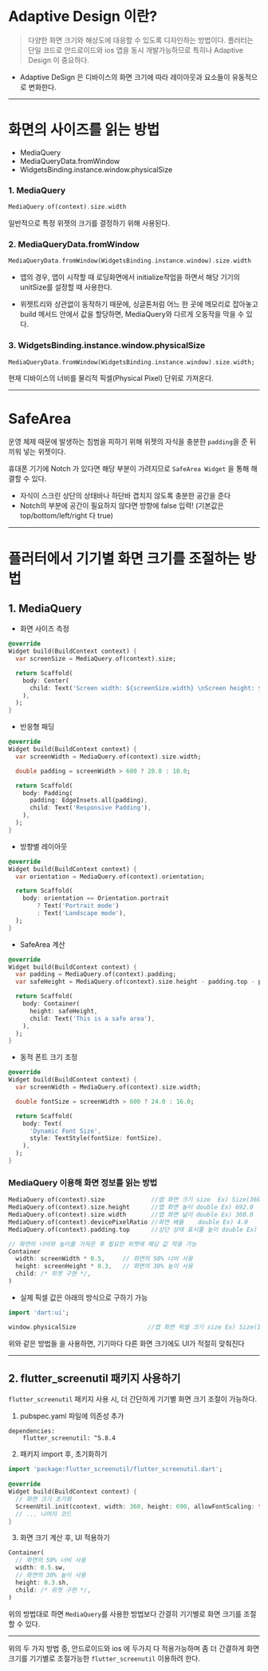 # Adaptive Design 이란? 
>다양한 화면 크기와 해상도에 대응할 수 있도록 디자인하는 방법이다. 플러터는 단일 코드로 안드로이드와 ios 앱을 동시 개발가능하므로 특히나 Adaptive Design 이 중요하다.

- Adaptive DeSign 은 디바이스의 화면 크기에 따라 레이아웃과 요소들이 유동적으로 변화한다.

---

# 화면의 사이즈를 읽는 방법
- MediaQuery
- MediaQueryData.fromWindow
- WidgetsBinding.instance.window.physicalSize

### 1. MediaQuery
```dart
MediaQuery.of(context).size.width
```

일반적으로 특정 위젯의 크기를 결정하기 위해 사용된다.

### 2. MediaQueryData.fromWindow
```dart
MediaQueryData.fromWindow(WidgetsBinding.instance.window).size.width
```

- 앱의 경우, 앱이 시작할 때 로딩화면에서 initialize작업을 하면서 해당 기기의 unitSize를 설정할 때 사용한다.

- 위젯트리와 상관없이 동작하기 때문에, 싱글톤처럼 어느 한 곳에 메모리로 잡아놓고 build 메서드 안에서 값을 할당하면, MediaQuery와 다르게 오동작을 막을 수 있다.

### 3. WidgetsBinding.instance.window.physicalSize
```dart
MediaQueryData.fromWindow(WidgetsBinding.instance.window).size.width;
```
현재 디바이스의 너비를 물리적 픽셀(Physical Pixel) 단위로 가져온다.
   

---

# SafeArea 
운영 체제 때문에 발생하는 침범을 피하기 위해 위젯의 자식을 충분한 `padding`을 준 뒤 끼워 넣는 위젯이다.

휴대폰 기기에 Notch 가 있다면 해당 부분이 가려지므로 `SafeArea Widget` 을 통해 해결할 수 있다.

-  자식이 스크린 상단의 상태바나 하단바 겹치지 않도록 충분한 공간을 준다
- Notch의 부분에 공간이 필요하지 않다면 방향에 false 입력! (기본값은 top/bottom/left/right 다 true)

---

# 플러터에서 기기별 화면 크기를 조절하는 방법

## 1. MediaQuery
- 화면 사이즈 측정
```dart
@override
Widget build(BuildContext context) {
  var screenSize = MediaQuery.of(context).size;

  return Scaffold(
    body: Center(
      child: Text('Screen width: ${screenSize.width} \nScreen height: ${screenSize.height}'),
    ),
  );
}
```
- 반응형 패딩
```dart
@override
Widget build(BuildContext context) {
  var screenWidth = MediaQuery.of(context).size.width;

  double padding = screenWidth > 600 ? 20.0 : 10.0;

  return Scaffold(
    body: Padding(
      padding: EdgeInsets.all(padding),
      child: Text('Responsive Padding'),
    ),
  );
}
```
- 방향별 레이아웃
```dart
@override
Widget build(BuildContext context) {
  var orientation = MediaQuery.of(context).orientation;

  return Scaffold(
    body: orientation == Orientation.portrait
        ? Text('Portrait mode')
        : Text('Landscape mode'),
  );
}
```
- SafeArea 계산
```dart
@override
Widget build(BuildContext context) {
  var padding = MediaQuery.of(context).padding;
  var safeHeight = MediaQuery.of(context).size.height - padding.top - padding.bottom;

  return Scaffold(
    body: Container(
      height: safeHeight,
      child: Text('This is a safe area'),
    ),
  );
}
```
- 동적 폰트 크기 조정
```dart
@override
Widget build(BuildContext context) {
  var screenWidth = MediaQuery.of(context).size.width;

  double fontSize = screenWidth > 600 ? 24.0 : 16.0;

  return Scaffold(
    body: Text(
      'Dynamic Font Size',
      style: TextStyle(fontSize: fontSize),
    ),
  );
}
```

### MediaQuery 이용해 화면 정보를 읽는 방법
```dart
MediaQuery.of(context).size             //앱 화면 크기 size  Ex) Size(360.0, 692.0)
MediaQuery.of(context).size.height      //앱 화면 높이 double Ex) 692.0 
MediaQuery.of(context).size.width       //앱 화면 넓이 double Ex) 360.0
MediaQuery.of(context).devicePixelRatio //화면 배율    double Ex) 4.0
MediaQuery.of(context).padding.top      //상단 상태 표시줄 높이 double Ex) 24.0

// 화면의 너비와 높이를 가져온 후 필요한 위젯에 해당 값 적용 가능
Container
  width: screenWidth * 0.5, 	// 화면의 50% 너비 사용
  height: screenHeight * 0.3, 	// 화면의 30% 높이 사용
  child: /* 위젯 구현 */,
)
```
- 실제 픽셀 값은 아래의 방식으로 구하기 가능
```dart
import 'dart:ui';

window.physicalSize                    //앱 화면 픽셀 크기 size Ex) Size(1440.0, 2768.0)
```

위와 같은 방법들 을 사용하면, 기기마다 다른 화면 크기에도 UI가 적절히 맞춰진다

---

## 2. flutter_screenutil 패키지 사용하기
`flutter_screenutil` 패키지 사용 시, 더 간단하게 기기별 화면 크기 조절이 가능하다. 

1. pubspec.yaml 파일에 의존성 추가
```
dependencies:
	flutter_screenutil: ^5.8.4
```

2. 패키지 import 후, 초기화하기
```dart
import 'package:flutter_screenutil/flutter_screenutil.dart';
 
@override
Widget build(BuildContext context) {
  // 화면 크기 초기화
  ScreenUtil.init(context, width: 360, height: 690, allowFontScaling: true); 
  // ... 나머지 코드
}
```
3. 화면 크기 계산 후, UI 적용하기
```dart
Container(
  // 화면의 50% 너비 사용
  width: 0.5.sw,
  // 화면의 30% 높이 사용
  height: 0.3.sh,
  child: /* 위젯 구현 */,
)
```

위의 방법대로 하면 `MediaQuery`를 사용한 방법보다 간결히 기기별로 화면 크기를 조절할 수 있다.

---

위의 두 가지 방법 중, 
안드로이드와 ios 에 두가지 다 적용가능하며 좀 더 간결하게 화면크기를 기기별로 조절가능한 `flutter_screenutil` 이용하려 한다.
